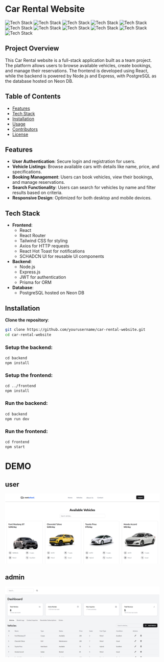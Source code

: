# Car Rental Website

![Tech Stack](https://img.shields.io/badge/React-61DAFB?style=flat&logo=react&logoColor=black)
![Tech Stack](https://img.shields.io/badge/Node.js-339933?style=flat&logo=node.js&logoColor=white)
![Tech Stack](https://img.shields.io/badge/Express.js-000000?style=flat&logo=express&logoColor=white)
![Tech Stack](https://img.shields.io/badge/PostgreSQL-4169E1?style=flat&logo=postgresql&logoColor=white)
![Tech Stack](https://img.shields.io/badge/NeonDB-000000?style=flat&logo=neon&logoColor=white)
![Tech Stack](https://img.shields.io/badge/TailwindCSS-06B6D4?style=flat&logo=tailwindcss&logoColor=white)
![Tech Stack](https://img.shields.io/badge/Prisma-2D3748?style=flat&logo=prisma&logoColor=white)
![Tech Stack](https://img.shields.io/badge/JWT-000000?style=flat&logo=json-web-tokens&logoColor=white)
![Tech Stack](https://img.shields.io/badge/Axios-5A29E3?style=flat&logo=axios&logoColor=white)
![Tech Stack](https://img.shields.io/badge/React%20Hot%20Toast-000000?style=flat&logo=react&logoColor=white)
![Tech Stack](https://img.shields.io/badge/SCHADCN%20UI-1E293B?style=flat&logo=tailwindcss&logoColor=white)

## Project Overview

This Car Rental website is a full-stack application built as a team project. The platform allows users to browse available vehicles, create bookings, and manage their reservations. The frontend is developed using React, while the backend is powered by Node.js and Express, with PostgreSQL as the database hosted on Neon DB.

## Table of Contents
- [Features](#features)
- [Tech Stack](#tech-stack)
- [Installation](#installation)
- [Usage](#usage)
- [Contributors](#contributors)
- [License](#license)

## Features
- **User Authentication**: Secure login and registration for users.
- **Vehicle Listings**: Browse available cars with details like name, price, and specifications.
- **Booking Management**: Users can book vehicles, view their bookings, and manage reservations.
- **Search Functionality**: Users can search for vehicles by name and filter results based on criteria.
- **Responsive Design**: Optimized for both desktop and mobile devices.

## Tech Stack
- **Frontend**: 
  - React
  - React Router
  - Tailwind CSS for styling
  - Axios for HTTP requests
  - React Hot Toast for notifications
  - SCHADCN UI for reusable UI components
- **Backend**: 
  - Node.js
  - Express.js
  - JWT for authentication
  - Prisma for ORM
- **Database**: 
  - PostgreSQL hosted on Neon DB

## Installation

 **Clone the repository**:
   ```bash
   git clone https://github.com/yourusername/car-rental-website.git
   cd car-rental-website
   ```

### Setup the backend:
```
cd backend
npm install
```
### Setup the frontend:
```
cd ../frontend
npm install
```
### Run the backend:
```
cd backend
npm run dev
```
### Run the frontend:
```
cd frontend
npm start
```

# DEMO
## user
![Demo App](ss1.png)
## admin
![Demo App](ss2.png)